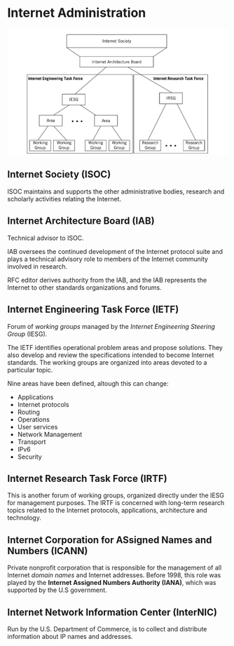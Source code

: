 # Internet Administration

![internet admin](./internet-administration.png)

## Internet Society (ISOC)

ISOC maintains and supports the other administrative bodies, research and scholarly activities relating the Internet.

## Internet Architecture Board (IAB)

Technical advisor to ISOC.

IAB oversees the continued development of the Internet protocol suite and plays a technical advisory role to members of the Internet community involved in research.

RFC editor derives authority from the IAB, and the IAB represents the Internet to other standards organizations and forums.

## Internet Engineering Task Force (IETF)

Forum of _working groups_ managed by the _Internet Engineering Steering Group_ (IESG).

The IETF identifies operational problem areas and propose solutions. They also develop and review the specifications intended to become Internet standards. The working groups are organized into areas devoted to a particular topic.

Nine areas have been defined, altough this can change:

* Applications
* Internet protocols
* Routing
* Operations
* User services
* Network Management
* Transport
* IPv6
* Security

## Internet Research Task Force (IRTF)

This is another forum of working groups, organized directly under the IESG for management purposes. The IRTF is concerned with long-term research topics related to the Internet protocols, applications, architecture and technology.

## Internet Corporation for ASsigned Names and Numbers (ICANN)

Private nonprofit corporation that is responsible for the management of all Internet _domain names_ and Internet addresses. Before 1998, this role was played by the __Internet Assigned Numbers Authority (IANA)__, which was supported by the U.S government.

## Internet Network Information Center (InterNIC)

Run by the U.S. Department of Commerce, is to collect and distribute information about IP names and addresses.